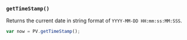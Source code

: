 ### ``getTimeStamp()``
Returns the current date in string format of ``YYYY-MM-DD HH:mm:ss:MM:SSS``.

```js
var now = PV.getTimeStamp();
```